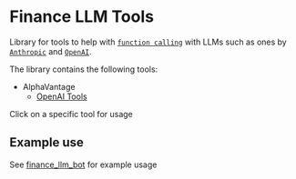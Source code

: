# Finance LLM Tools

Library for tools to help with [`function calling`](https://www.promptingguide.ai/applications/function_calling) with LLMs such as ones by [`Anthropic`](https://docs.anthropic.com/en/docs/build-with-claude/tool-use) and [`OpenAI`](https://platform.openai.com/docs/guides/function-calling).

The library contains the following tools:

- AlphaVantage
  - [OpenAI Tools](./alpha_vantage/openai/README.md)

Click on a specific tool for usage

## Example use

See [finance_llm_bot](https://github.com/RohanNankani/finance_llm_bot) for example usage